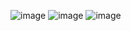 ![image](https://github.com/faisalsajjad2111/native-movie/assets/45427078/27fae357-d87b-44e4-89f2-dbb77ae4efa7)
![image](https://github.com/faisalsajjad2111/native-movie/assets/45427078/f56b222a-fea2-4406-88b3-c01cda2795cd)
![image](https://github.com/faisalsajjad2111/native-movie/assets/45427078/c5d3e8cf-900e-4ff2-8152-e895e486431e)

